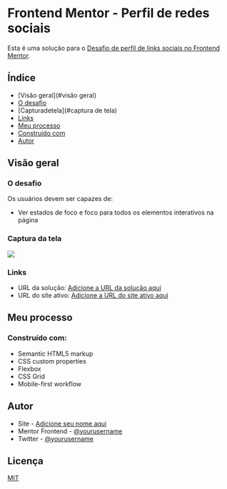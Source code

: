 # Frontend Mentor - Perfil de redes sociais

Esta é uma solução para o [Desafio de perfil de links sociais no Frontend Mentor](https://www.frontendmentor.io/challenges/social-links-profile-UG32l9m6dQ). 

## Índice

- [Visão geral](#visão geral)
- [O desafio](#o-desafio)
- [Capturadetela](#captura de tela)
- [Links](#links)
- [Meu processo](#meu-processo)
- [Construído com](#construído-com)
- [Autor](#autor)


## Visão geral

### O desafio

Os usuários devem ser capazes de:

- Ver estados de foco e foco para todos os elementos interativos na página

### Captura da tela

![](./screenshot.jpg)

### Links

- URL da solução: [Adicione a URL da solução aqui](https://your-solution-url.com)
- URL do site ativo: [Adicione a URL do site ativo aqui](https://your-live-site-url.com)

## Meu processo

### Construído com:

- Semantic HTML5 markup
- CSS custom properties
- Flexbox
- CSS Grid
- Mobile-first workflow

## Autor

- Site - [Adicione seu nome aqui](https://www.your-site.com)
- Mentor Frontend - [@yourusername](https://www.frontendmentor.io/profile/yourusername)
- Twitter - [@yourusername](https://www.twitter.com/yourusername)

## Licença

[MIT](https://choosealicense.com/licenses/mit/)
 
